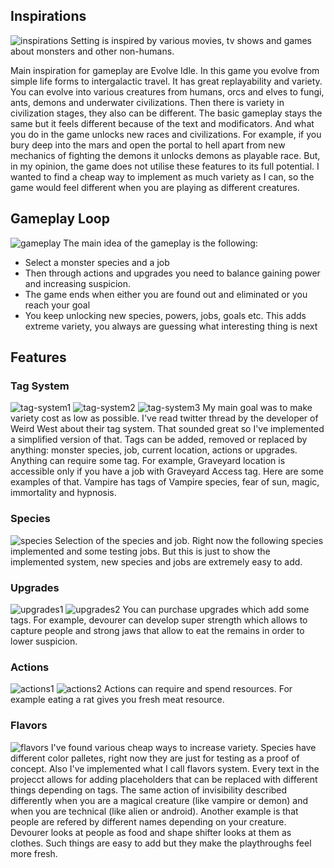 ## Inspirations
![inspirations](images/inspirations.png)
Setting is inspired by various movies, tv shows and games about monsters and other non-humans.

Main inspiration for gameplay are Evolve Idle. In this game you evolve from simple life forms to intergalactic travel. It has great replayability and variety. You can evolve into various creatures from humans, orcs and elves to fungi, ants, demons and underwater civilizations. 
Then there is variety in civilization stages, they also can be different. The basic gameplay stays the same but it feels different because of the text and modificators.
And what you do in the game unlocks new races and civilizations. For example, if you bury deep into the mars and open the portal to hell apart from new mechanics of fighting the demons it unlocks demons as playable race.
But, in my opinion, the game does not utilise these features to its full potential.
I wanted to find a cheap way to implement as much variety as I can, so the game would feel different when you are playing as different creatures.

## Gameplay Loop
![gameplay](images/gameplay-loop.png)
The main idea of the gameplay is the following:
* Select a monster species and a job
* Then through actions and upgrades you need to balance gaining power and increasing suspicion.
* The game ends when either you are found out and eliminated or you reach your goal
* You keep unlocking new species, powers, jobs, goals etc. This adds extreme variety, you always are guessing what interesting thing is next
## Features
### Tag System
![tag-system1](images/tag-system1.png)
![tag-system2](images/tag-system2.png)
![tag-system3](images/tag-system3.png)
My main goal was to make variety cost as low as possible. I've read twitter thread by the developer of Weird West about their tag system. That sounded great so I've implemented a simplified version of that.
Tags can be added, removed or replaced by anything: monster species, job, current location, actions or upgrades.
Anything can require some tag. For example, Graveyard location is accessible only if you have a job with Graveyard Access tag.
Here are some examples of that. Vampire has tags of Vampire species, fear of sun, magic, immortality and hypnosis.
### Species
![species](images/species.png)
Selection of the species and job. Right now the following species implemented and some testing jobs. But this is just to show the implemented system, new species and jobs are extremely easy to add.
### Upgrades
![upgrades1](images/upgrades1.png)
![upgrades2](images/upgrades2.png)
You can purchase upgrades which add some tags. For example, devourer can develop super strength which allows to capture people and strong jaws that allow to eat the remains in order to lower suspicion.
### Actions
![actions1](images/actions1.png)
![actions2](images/actions2.png)
Actions can require and spend resources. For example eating a rat gives you fresh meat resource.
### Flavors
![flavors](images/flavors.png)
I've found various cheap ways to increase variety. Species have different color palletes, right now they are just for testing as a proof of concept. Also I've implemented what I call flavors system. Every text in the projecct allows for adding placeholders that can be replaced with different things depending on tags. 
The same action of invisibility described differently when you are a magical creature (like vampire or demon) and when you are technical (like alien or android).
Another example is that people are refered by different names depending on your creature. Devourer looks at people as food and shape shifter looks at them as clothes.
Such things are easy to add but they make the playthroughs feel more fresh.
